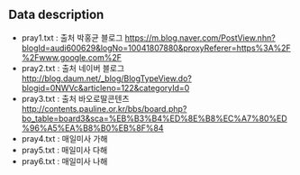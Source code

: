 ## Data description 

 - pray1.txt : 출처 박홍균 블로그 https://m.blog.naver.com/PostView.nhn?blogId=audi600629&logNo=10041807880&proxyReferer=https%3A%2F%2Fwww.google.com%2F
 - pray2.txt : 출처 네이버 블로그 http://blog.daum.net/_blog/BlogTypeView.do?blogid=0NWVc&articleno=122&categoryId=0
 - pray3.txt : 출처 바오로딸콘텐츠 http://contents.pauline.or.kr/bbs/board.php?bo_table=board3&sca=%EB%B3%B4%ED%8E%B8%EC%A7%80%ED%96%A5%EA%B8%B0%EB%8F%84
 - pray4.txt : 매일미사 가해
 - pray5.txt : 매일미사 다해
 - pray6.txt : 매일미사 나해
